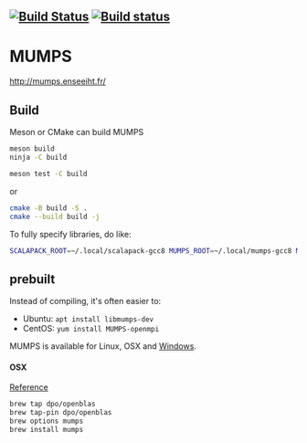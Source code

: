 [![Build Status](https://travis-ci.org/scivision/mumps.svg?branch=master)](https://travis-ci.org/scivision/mumps)
[![Build status](https://ci.appveyor.com/api/projects/status/dyonair98wk9u5gv?svg=true)](https://ci.appveyor.com/project/scivision/mumps)
---

# MUMPS

http://mumps.enseeiht.fr/

## Build

Meson or CMake can build MUMPS

```sh
meson build
ninja -C build

meson test -C build
```

or

```sh
cmake -B build -S .
cmake --build build -j
```

To fully specify libraries, do like:
```sh
SCALAPACK_ROOT=~/.local/scalapack-gcc8 MUMPS_ROOT=~/.local/mumps-gcc8 MPI_ROOT=~/.local/openmpi-3.1.3-gcc8/ LAPACK_ROOT=~/.local/lapack-gcc8 FC=gfortran-8  cmake ..
```

## prebuilt

Instead of compiling, it's often easier to:

* Ubuntu: `apt install libmumps-dev`
* CentOS: `yum install MUMPS-openmpi`

MUMPS is available for Linux, OSX and 
[Windows](http://mumps.enseeiht.fr/index.php?page=links).


#### OSX

[Reference](http://mumps.enseeiht.fr/index.php?page=links)

```sh
brew tap dpo/openblas
brew tap-pin dpo/openblas
brew options mumps
brew install mumps
```

